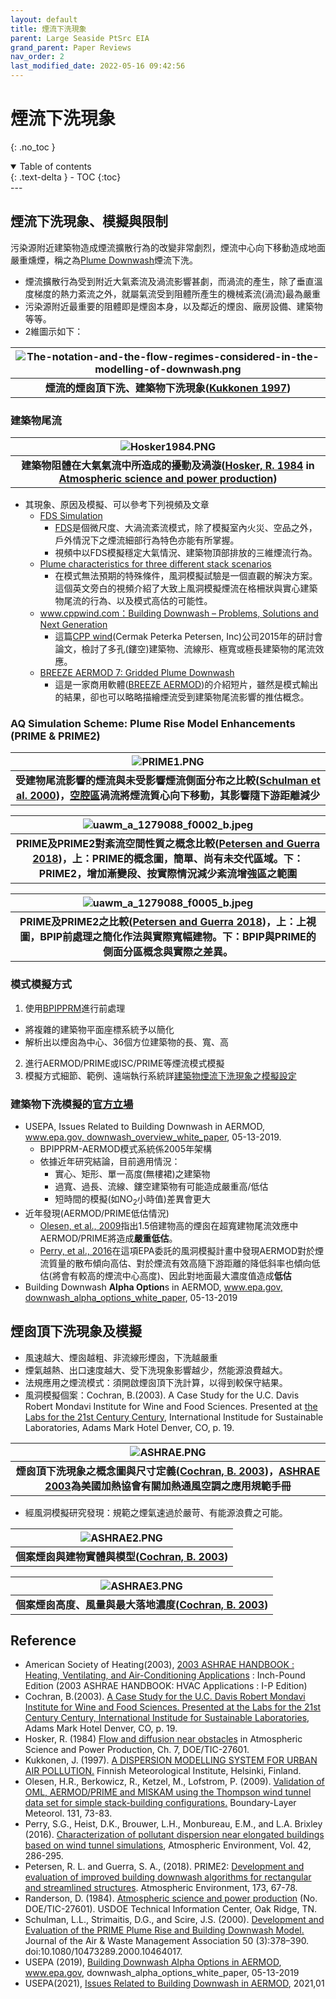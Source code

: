 ```yaml
---
layout: default
title: 煙流下洗現象
parent: Large Seaside PtSrc EIA
grand_parent: Paper Reviews
nav_order: 2
last_modified_date: 2022-05-16 09:42:56
---
```


# 煙流下洗現象
{: .no_toc }

<details open markdown="block">
  <summary>
    Table of contents
  </summary>
  {: .text-delta }
- TOC
{:toc}
</details>
---

## 煙流下洗現象、模擬與限制
污染源附近建築物造成煙流擴散行為的改變非常劇烈，煙流中心向下移動造成地面嚴重燻煙，稱之為[Plume Downwash](https://solareis.anl.gov/glossacro/dsp_wordpopup.cfm?word_id=5080)煙流下洗。
- 煙流擴散行為受到附近大氣紊流及渦流影響甚劇，而渦流的產生，除了垂直溫度梯度的熱力紊流之外，就屬氣流受到阻體所產生的機械紊流(渦流)最為嚴重
- 污染源附近最重要的阻體即是煙囪本身，以及鄰近的煙囪、廠房設備、建築物等等。
- 2維圖示如下：

| ![The-notation-and-the-flow-regimes-considered-in-the-modelling-of-downwash.png](https://raw.githubusercontent.com/sinotec2/Focus-on-Air-Quality/main/assets/images/The-notation-and-the-flow-regimes-considered-in-the-modelling-of-downwash.png)|
|:--:|
| <b>煙流的煙囪頂下洗、建築物下洗現象([Kukkonen 1997][1])</b>|

### 建築物尾流
| ![Hosker1984.PNG](https://raw.githubusercontent.com/sinotec2/Focus-on-Air-Quality/main/assets/images/Hosker1984.PNG)|
|:--:|
| <b>建築物阻體在大氣氣流中所造成的擾動及渦漩([Hosker, R. 1984][Hosker, R. 1984] in [Atmospheric science and power production][Randerson 1984])</b>|

[Hosker, R. 1984]: <https://www.osti.gov/biblio/6503687-atmospheric-science-power-production> "Hosker, R. (1984) Flow and diffusion near obstacles in Atmospheric Science and Power Production,  Ch. 7, DOE/TIC-27601."

[Randerson 1984]: <https://www.osti.gov/biblio/6503687-atmospheric-science-power-production> "Randerson, D. (1984). Atmospheric science and power production (No. DOE/TIC-27601). USDOE Technical Information Center, Oak Ridge, TN."

- 其現象、原因及模擬、可以參考下列視頻及文章
  - [FDS Simulation](https://www.youtube.com/watch?v=UkV2JHg9CX8)
    - [FDS](https://pages.nist.gov/fds-smv/)是個微尺度、大渦流紊流模式，除了模擬室內火災、空品之外，戶外情況下之煙流細部行為特色亦能有所掌握。
    - 視頻中以FDS模擬穩定大氣情況、建築物頂部排放的三維煙流行為。
  - [Plume characteristics for three different stack scenarios](https://www.youtube.com/watch?v=qQJRSrfv8eQ)
    - 在模式無法預期的特殊條件，風洞模擬試驗是一個直觀的解決方案。這個英文旁白的視頻介紹了大致上風洞模擬煙流在格柵狀與實心建築物尾流的行為、以及模式高估的可能性。
  - [www.cppwind.com：Building Downwash – Problems, Solutions and Next Generation](ftp://newftp.epa.gov/Air/aqmg/SCRAM/conferences/2015_11th_Conference_On_Air_Quality_Modeling/Presentations/3-6_Building_Downwash-CPP-11thMC.pdf)
    - 這篇[CPP wind](https://cppwind.com/)(Cermak Peterka Petersen, Inc)公司2015年的研討會論文，檢討了多孔(鏤空)建築物、流線形、極寬或極長建築物的尾流效應。
  - [BREEZE AERMOD 7: Gridded Plume Downwash](https://www.youtube.com/watch?v=bgoU9GTNYHs)
    - 這是一家商用軟體([BREEZE AERMOD](https://www.trinityconsultants.com/software/dispersion/aermod))的介紹短片，雖然是模式輸出的結果，卻也可以略略描繪煙流受到建築物尾流影響的推估概念。  

### AQ Simulation Scheme: Plume Rise Model Enhancements (PRIME & PRIME2)

| ![PRIME1.PNG](https://raw.githubusercontent.com/sinotec2/Focus-on-Air-Quality/main/assets/images/PRIME1.PNG)|
|:--:|
| <b>受建物尾流影響的煙流與未受影響煙流側面分布之比較([Schulman et al. 2000][Schulman et al. 2000])，[空腔區]()渦流將煙流質心向下移動，其影響隨下游距離減少</b>|



[Schulman et al. 2000]: <https://www.tandfonline.com/doi/full/10.1080/10473289.2000.10464017> "Schulman, L.L., Strimaitis, D.G., and Scire, J.S. (2000). Development and Evaluation of the PRIME Plume Rise and Building Downwash Model. Journal of the Air & Waste Management Association 50 (3):378–390. doi:10.1080/10473289.2000.10464017."

| ![uawm_a_1279088_f0002_b.jpeg](https://raw.githubusercontent.com/sinotec2/Focus-on-Air-Quality/main/assets/images/uawm_a_1279088_f0002_b.jpeg)|
|:--:|
| <b>PRIME及PRIME2對紊流空間性質之概念比較([Petersen and Guerra 2018][Petersen and Guerra 2018])，上：PRIME的概念圖，簡單、尚有未交代區域。下：PRIME2，增加漸變段、按實際情況減少紊流增強區之範圍</b>|

| ![uawm_a_1279088_f0005_b.jpeg](https://raw.githubusercontent.com/sinotec2/Focus-on-Air-Quality/main/assets/images/uawm_a_1279088_f0005_b.jpeg)|
|:--:|
| <b>PRIME及PRIME2之比較([Petersen and Guerra 2018][Petersen and Guerra 2018])，上：上視圖，BPIP前處理之簡化作法與實際寬幅建物。下：BPIP與PRIME的側面分區概念與實際之差異。</b>|

[Petersen and Guerra 2018]: <https://www.sciencedirect.com/science/article/abs/pii/S0167610517306669> "Petersen, R. L. and Guerra, S. A., (2018). PRIME2: Development and evaluation of improved building downwash algorithms for rectangular and streamlined structures. Atmospheric Environment, 173, 67-78."

### 模式模擬方式
1.  使用[BPIPPRM](https://sinotec2.github.io/Focus-on-Air-Quality/PlumeModels/SO_pathways/BPIP/)進行前處理
  - 將複雜的建築物平面座標系統予以簡化
  - 解析出以煙囪為中心、36個方位建築物的長、寬、高
2. 進行AERMOD/PRIME或ISC/PRIME等煙流模式模擬
3. 模擬方式細節、範例、遠端執行系統詳[建築物煙流下洗現象之模擬設定](https://sinotec2.github.io/Focus-on-Air-Quality/PlumeModels/SO_pathways/BPIP/)


### 建築物下洗模擬的[官方立場](https://www.epa.gov/scram/aermod-modeling-system-development-documents)
- USEPA, Issues Related to Building Downwash in AERMOD,  [www.epa.gov, downwash_overview_white_paper](https://www.epa.gov/sites/default/files/2021-01/documents/downwash_overview_white_paper.pdf), 05-13-2019.
  - BPIPPRM-AERMOD模式系統係2005年架構
  - 依據近年研究結論，目前適用情況：
    - 實心、矩形、單一高度(無樓裙)之建築物
    - 過寬、過長、流線、鏤空建築物有可能造成嚴重高/低估
    - 短時間的模擬(如NO<sub>2</sub>小時值)差異會更大
- 近年發現(AERMOD/PRIME低估情況)
  - [Olesen, et al., 2009][3]指出1.5倍建物高的煙囪在超寬建物尾流效應中AERMOD/PRIME將造成**嚴重低估**。
  - [Perry, et al., 2016][4]在這項EPA委託的風洞模擬計畫中發現AERMOD對於煙流質量的散布傾向高估、對於煙流有效高隨下游距離的降低斜率也傾向低估(將會有較高的煙流中心高度)、因此對地面最大濃度值造成**低估**
- Building Downwash **Alpha Option**s in AERMOD, [www.epa.gov, downwash_alpha_options_white_paper](https://www.epa.gov/sites/default/files/2021-01/documents/downwash_alpha_options_white_paper.pdf), 05-13-2019

[1]: <https://www.researchgate.net/publication/264396988_A_DISPERSION_MODELLING_SYSTEM_FOR_URBAN_AIR_POLLUTION> "Kukkonen, J. (1997). A DISPERSION MODELLING SYSTEM FOR URBAN AIR POLLUTION. Finnish Meteorological Institute, Helsinki, Finland."
[2]: <https://www.epa.gov/sites/default/files/2021-01/documents/downwash_overview_white_paper.pdf> "USEPA, Issues Related to Building Downwash in AERMOD, 2021,01"
[3]: <https://link.springer.com/article/10.1007/s10546-009-9355-9> "Olesen, H.R., Berkowicz, R., Ketzel, M., Lofstrom, P. (2009). Validation of OML, AERMOD/PRIME and MISKAM using the Thompson wind tunnel data set for simple stack-building configurations. Boundary-Layer Meteorol. 131, 73-83."
[4]: <https://www.sciencedirect.com/science/article/abs/pii/S1352231016305829> "Perry, S.G., Heist, D.K., Brouwer, L.H., Monbureau, E.M., and L.A. Brixley (2016). Characterization of pollutant dispersion near elongated buildings based on wind tunnel simulations, Atmospheric Environment, Vol. 42, 286-295."

## 煙囪頂下洗現象及模擬
- 風速越大、煙囪越粗、非流線形煙囪，下洗越嚴重
- 煙氣越熱、出口速度越大、受下洗現象影響越少，然能源浪費越大。
- 法規應用之煙流模式：須開啟煙囪頂下洗計算，以得到較保守結果。
- 風洞模擬個案：Cochran, B.(2003). A Case Study for the U.C. Davis Robert Mondavi Institute for Wine and Food Sciences. Presented at [the Labs for the 21st Century Century](https://labs21.lbl.gov/DPM/Assets/H1_Cochran.pdf), International Institude for Sustainable Laboratories, Adams Mark Hotel Denver, CO, p. 19.

| ![ASHRAE.PNG](https://raw.githubusercontent.com/sinotec2/Focus-on-Air-Quality/main/assets/images/ASHRAE.PNG)|
|:--:|
| <b>煙囪頂下洗現象之概念圖與尺寸定義([Cochran, B. 2003][Cochran, B. 2003])，[ASHRAE 2003][ASHRAE 2003]為美國加熱協會有關加熱通風空調之應用規範手冊</b>|

[Cochran, B. 2003]: <https://labs21.lbl.gov/DPM/Assets/H1_Cochran.pdf> "Cochran, B.(2003). A Case Study for the U.C. Davis Robert Mondavi Institute for Wine and Food Sciences. Presented at the Labs for the 21st Century Century, International Institude for Sustainable Laboratories, Adams Mark Hotel Denver, CO, p. 19."

[ASHRAE 2003]: <https://www.amazon.com/s?i=stripbooks&rh=p_27%3AAmerican+Society+of+Heating+%28Compiler%29&s=relevancerank&text=American+Society+of+Heating+%28Compiler%29&ref=dp_byline_sr_book_1> "American Society of Heating, 2003 ASHRAE HANDBOOK : Heating, Ventilating, and Air-Conditioning Applications : Inch-Pound Edition (2003 ASHRAE HANDBOOK: HVAC Applications : I-P Edition), "

- 經風洞模擬研究發現：規範之煙氣速過於嚴苛、有能源浪費之可能。

| ![ASHRAE2.PNG](https://raw.githubusercontent.com/sinotec2/Focus-on-Air-Quality/main/assets/images/ASHRAE2.PNG)|
|:--:|
| <b>個案煙囪與建物實體與模型([Cochran, B. 2003][Cochran, B. 2003])</b>|

| ![ASHRAE3.PNG](https://raw.githubusercontent.com/sinotec2/Focus-on-Air-Quality/main/assets/images/ASHRAE3.PNG)|
|:--:|
| <b>個案煙囪高度、風量與最大落地濃度([Cochran, B. 2003][Cochran, B. 2003])</b>|

## Reference
- American Society of Heating(2003), [2003 ASHRAE HANDBOOK : Heating, Ventilating, and Air-Conditioning Applications](https://www.amazon.com/s?i=stripbooks&rh=p_27%3AAmerican+Society+of+Heating+%28Compiler%29&s=relevancerank&text=American+Society+of+Heating+%28Compiler%29&ref=dp_byline_sr_book_1>) : Inch-Pound Edition (2003 ASHRAE HANDBOOK: HVAC Applications : I-P Edition)
- Cochran, B.(2003). [A Case Study for the U.C. Davis Robert Mondavi Institute for Wine and Food Sciences. Presented at the Labs for the 21st Century Century, International Institude for Sustainable Laboratories](https://labs21.lbl.gov/DPM/Assets/H1_Cochran.pdf), Adams Mark Hotel Denver, CO, p. 19.
- Hosker, R. (1984) [Flow and diffusion near obstacles](https://www.osti.gov/biblio/6503687-atmospheric-science-power-production) in Atmospheric Science and Power Production,  Ch. 7, DOE/TIC-27601.
- Kukkonen, J. (1997). [A DISPERSION MODELLING SYSTEM FOR URBAN AIR POLLUTION.](https://www.researchgate.net/publication/264396988_A_DISPERSION_MODELLING_SYSTEM_FOR_URBAN_AIR_POLLUTION) Finnish Meteorological Institute, Helsinki, Finland.
- Olesen, H.R., Berkowicz, R., Ketzel, M., Lofstrom, P. (2009). [Validation of OML, AERMOD/PRIME and MISKAM using the Thompson wind tunnel data set for simple stack-building configurations.](https://link.springer.com/article/10.1007/s10546-009-9355-9) Boundary-Layer Meteorol. 131, 73-83.
- Perry, S.G., Heist, D.K., Brouwer, L.H., Monbureau, E.M., and L.A. Brixley (2016). [Characterization of pollutant dispersion near elongated buildings based on wind tunnel simulations](https://www.sciencedirect.com/science/article/abs/pii/S1352231016305829), Atmospheric Environment, Vol. 42, 286-295.
- Petersen, R. L. and Guerra, S. A., (2018). PRIME2: [Development and evaluation of improved building downwash algorithms for rectangular and streamlined structures](https://www.sciencedirect.com/science/article/abs/pii/S0167610517306669). Atmospheric Environment, 173, 67-78.
- Randerson, D. (1984). [Atmospheric science and power production](https://www.osti.gov/biblio/6503687-atmospheric-science-power-production) (No. DOE/TIC-27601). USDOE Technical Information Center, Oak Ridge, TN.
- Schulman, L.L., Strimaitis, D.G., and Scire, J.S. (2000). [Development and Evaluation of the PRIME Plume Rise and Building Downwash Model.](https://www.tandfonline.com/doi/full/10.1080/10473289.2000.10464017) Journal of the Air & Waste Management Association 50 (3):378–390. doi:10.1080/10473289.2000.10464017.
- USEPA (2019), [Building Downwash Alpha Options in AERMOD](https://www.epa.gov/scram/aermod-modeling-system-development-documents), www.epa.gov, downwash_alpha_options_white_paper, 05-13-2019
- USEPA(2021), [Issues Related to Building Downwash in AERMOD](https://www.epa.gov/sites/default/files/2021-01/documents/downwash_overview_white_paper.pdf), 2021,01



